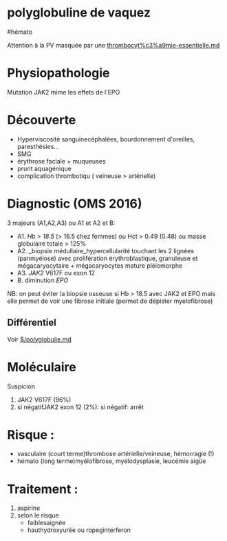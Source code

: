 # polyglobuline de vaquez
#hémato 


Attention à la PV masquée par une [thrombocyt%c3%a9mie-essentielle.md](#thrombocytc3a9mie-essentiellemd) 


# Physiopathologie

Mutation JAK2 mime les effets de l'EPO


# Découverte

- Hyperviscosité sanguinecéphalées, bourdonnement d'oreilles, paresthésies...
- SMG
- érythrose faciale + muqueuses
- prurit aquagénique
- complication thrombotiqu ( veineuse > artérielle)

# Diagnostic (OMS 2016)


3 majeurs (A1,A2,A3) ou A1 et A2 et B: 

- A1. _Hb > 18.5_ (> 16.5 chez femmes) ou Hct > 0.49 (0.48) ou masse globulaire totale > 125% 
- A2. _biopsie médullaire_hypercellularité touchant les 2 lignées (panmyélose) avec prolifération érythroblastique, granuleuse et mégacaryocytaire + mégacaryocytes mature pléiomorphe 
- A3. _JAK2_ V617F ou exon 12 
- B. diminution _EPO_

NB: on peut éviter la biopsie osseuse si Hb > 18.5 avec JAK2 et EPO mais elle permet de voir une fibrose initiale (permet de dépister myelofibrose) 


## Différentiel

Voir [$/polyglobulie.md](#polyglobuliemd)


# Moléculaire


Suspicion

1. JAK2 V617F (96%) 
2. si négatifJAK2 exon 12 (2%): si négatif: arrêt 


# Risque :


- vasculaire (court terme)thrombose artérielle/veineuse, hémorragie (!) 
- hémato (long terme)myélofibrose, myélodysplasie, leucémie aigüe 


# Traitement :


1. aspirine 
2. selon le risque 
    - faiblesaignée 
    - hauthydroxyurée ou ropeginterferon 

